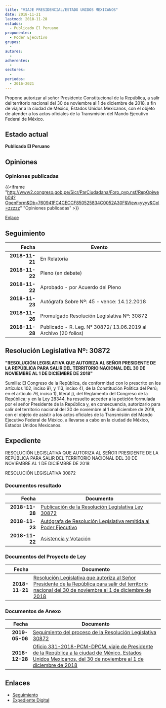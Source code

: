 ```yaml
---
title: "VIAJE PRESIDENCIAL/ESTADO UNIDOS MEXICANOS"
date: 2018-11-21
lastmod: 2018-11-28
estados: 
  - Publicado El Peruano
proponentes: 
  - Poder Ejecutivo
grupos: 
  - 
autores: 
  - 
adherentes: 
  - 
sectores: 
  - 
periodos: 
  - 2016-2021
---
```


Propone autorizar al señor Presidente Constitucional de la República, a salir del territorio nacional del 30 de noviembre al 1 de diciembre de 2018, a fin de viajar a la ciudad de México, Estados Unidos Mexicanos, con el objeto de atender a los actos oficiales de la Transmisión del Mando Ejecutivo Federal de México.


## Estado actual

**Publicado El Peruano**

## Opiniones

### Opiniones publicadas

{{<iframe "http://www2.congreso.gob.pe/Sicr/ParCiudadana/Foro_pvp.nsf/RepOpiweb04?OpenForm&Db=760941FC4CECCF850525834C0052A30F&View=yyyy&Col=zzzzz" "Opiniones publicadas" >}}

[Enlace](http://www2.congreso.gob.pe/Sicr/ParCiudadana/Foro_pvp.nsf/RepOpiweb04?OpenForm&Db=760941FC4CECCF850525834C0052A30F&View=yyyy&Col=zzzzz)

## Seguimiento

| Fecha | Evento |
|------:|--------|
| **2018-11-21** | En Relatoría|
| **2018-11-22** | Pleno (en debate)|
| **2018-11-22** | Aprobado - por Acuerdo del Pleno|
| **2018-11-23** | Autógrafa Sobre Nº: 45 - vence: 14.12.2018|
| **2018-11-26** | Promulgado Resolución Legislativa Nº: 30872|
| **2018-11-28** | Publicado - R. Leg. N° 30872/ 13.06.2019 al Archivo (20 folios)|

## Resolución Legislativa Nº: 30872

**"RESOLUCIÓN LEGISLATIVA QUE AUTORIZA AL SEÑOR PRESIDENTE DE LA REPÚBLICA PARA SALIR DEL TERRITORIO NACIONAL DEL 30 DE NOVIEMBRE AL 1 DE DICIEMBRE DE 2018"**

Sumilla: El Congreso de la República, de conformidad con lo prescrito en los artículos 102, inciso 9), y 113, inciso 4), de la Constitución Política del Perú; en el artículo 76, inciso 1), literal j), del Reglamento del Congreso de la República; y en la Ley 28344, ha resuelto acceder a la petición formulada por el señor Presidente de la República y, en consecuencia, autorizarlo para salir del territorio nacional del 30 de noviembre al 1 de diciembre de 2018, con el objeto de asistir a los actos oficiales de la Transmisión del Mando Ejecutivo Federal de México, a llevarse a cabo en la ciudad de México, Estados Unidos Mexicanos.


## Expediente

RESOLUCIÓN LEGISLATIVA QUE AUTORIZA AL SEÑOR PRESIDENTE DE LA REPÚBLICA PARA SALIR DEL TERRITORIO NACIONAL DEL 30 DE NOVIEMBRE AL 1 DE DICIEMBRE DE 2018

RESOLUCIÓN LEGISLATIVA 30872


### Documentos resultado

| Fecha | Documento |
|------:|--------|
| **2018-11-28** | [Publicación de la Resolución Legislativa Ley 30872](http://www.leyes.congreso.gob.pe/Documentos/2016_2021/ADLP/Normas_Legales/30872-RLG.pdf) |
| **2018-11-23** | [Autógrafa de Resolución Legislativa remitida al Poder Ejecutivo](http://www.leyes.congreso.gob.pe/Documentos/2016_2021/ADLP/Texto_Aprobado/AU0363620181123.pdf) |
| **2018-11-22** | [Asistencia y Votación](http://www.leyes.congreso.gob.pe/Documentos/2016_2021/Asistencia_y_Votacion/Proyectos_de_Ley/AV0363620181122..pdf) |

### Documentos del Proyecto de Ley

| Fecha | Documento |
|------:|--------|
| **2018-11-21** | [Resolución Legislativa que autoriza al Señor Presidente de la República para salir del territorio nacional del 30 de noviembre al 1 de diciembre de 2018](http://www.leyes.congreso.gob.pe/Documentos/2016_2021/Proyectos_de_Ley_y_de_Resoluciones_Legislativas/PL0363620181121..pdf) |

### Documentos de Anexo

| Fecha | Documento |
|------:|--------|
| **2019-05-06** | [Seguimiento del proceso de la Resolución Legislativa 30872](http://www.leyes.congreso.gob.pe/Documentos/2016_2021/Seguimiento_de_Proyectos_de_Ley/03636PL20190507.pdf) |
| **2018-12-28** | [Oficio 331-2018-PCM-DPCM, viaje de Presidente de la República a la ciudad de México, Estados Unidos Mexicanos, del 30 de noviembre al 1 de diciembre de 2018](http://www.leyes.congreso.gob.pe/Documentos/2016_2021/Oficios/Poder_Ejecutivo/OFICIO-331-2018-PDM-DPCM.pdf) |

## Enlaces 

- [Seguimiento](http://www2.congreso.gob.pe/Sicr/TraDocEstProc/CLProLey2016.nsf/f7fff46988ca05b1052578e100829cc7/cc434b7986cf91a30525834c00608dbb?OpenDocument)
- [Expediente Digital](http://www2.congreso.gob.pe/Sicr/TraDocEstProc/CLProLey2016.nsf/f7fff46988ca05b1052578e100829cc7/cc434b7986cf91a30525834c00608dbb?OpenDocument&Click=05257FB7005EB655.eb71d0cf91d8294e05256cdf006b5706/$Body/0.1C6C)

